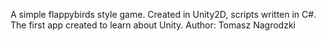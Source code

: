 A simple flappybirds style game. Created in Unity2D, scripts written in C#.
The first app created to learn about Unity.
Author: Tomasz Nagrodzki
